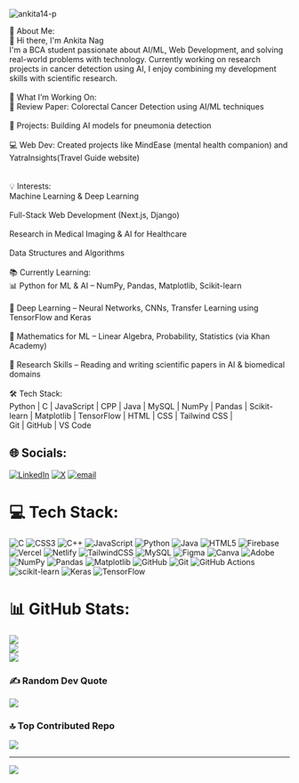 <p align="left"> <img src="https://komarev.com/ghpvc/?username=ankita14-p&label=Profile%20views&color=0e75b6&style=flat" alt="ankita14-p" /> </p>
💫 About Me:<br>
👋 Hi there, I'm Ankita Nag<br>I'm a BCA student passionate about AI/ML, Web Development, and solving real-world problems with technology. Currently working on research projects in cancer detection using AI, I enjoy combining my development skills with scientific research.<br><br>🚀 What I’m Working On:<br>🔬 Review Paper: Colorectal Cancer Detection using AI/ML techniques<br><br>🧠 Projects: Building AI models for pneumonia detection<br><br>💻 Web Dev: Created projects like MindEase (mental health companion) and YatraInsights(Travel Guide website)<br><br><br>💡 Interests:<br>Machine Learning & Deep Learning<br><br>Full-Stack Web Development (Next.js, Django)<br><br>Research in Medical Imaging & AI for Healthcare<br><br>Data Structures and Algorithms<br><br>📚 Currently Learning:<br>📊 Python for ML & AI – NumPy, Pandas, Matplotlib, Scikit-learn<br><br>🧠 Deep Learning – Neural Networks, CNNs, Transfer Learning using TensorFlow and Keras<br><br>🧮 Mathematics for ML – Linear Algebra, Probability, Statistics (via Khan Academy)<br><br>📄 Research Skills – Reading and writing scientific papers in AI & biomedical domains<br><br>🛠️ Tech Stack:<br>Python | C | JavaScript | CPP | Java | MySQL | NumPy | Pandas | Scikit-learn | Matplotlib | TensorFlow | HTML | CSS | Tailwind CSS |<br>Git | GitHub | VS Code


## 🌐 Socials:
[![LinkedIn](https://img.shields.io/badge/LinkedIn-%230077B5.svg?logo=linkedin&logoColor=white)](https://linkedin.com/in/www.linkedin.com/in/ankita-nag-831b23285) [![X](https://img.shields.io/badge/X-black.svg?logo=X&logoColor=white)](https://x.com/@Ankeetaa1411) [![email](https://img.shields.io/badge/Email-D14836?logo=gmail&logoColor=white)](mailto:ankeeta3@gmail.com) 

# 💻 Tech Stack:
![C](https://img.shields.io/badge/c-%2300599C.svg?style=for-the-badge&logo=c&logoColor=white) ![CSS3](https://img.shields.io/badge/css3-%231572B6.svg?style=for-the-badge&logo=css3&logoColor=white) ![C++](https://img.shields.io/badge/c++-%2300599C.svg?style=for-the-badge&logo=c%2B%2B&logoColor=white) ![JavaScript](https://img.shields.io/badge/javascript-%23323330.svg?style=for-the-badge&logo=javascript&logoColor=%23F7DF1E) ![Python](https://img.shields.io/badge/python-3670A0?style=for-the-badge&logo=python&logoColor=ffdd54) ![Java](https://img.shields.io/badge/java-%23ED8B00.svg?style=for-the-badge&logo=openjdk&logoColor=white) ![HTML5](https://img.shields.io/badge/html5-%23E34F26.svg?style=for-the-badge&logo=html5&logoColor=white) ![Firebase](https://img.shields.io/badge/firebase-%23039BE5.svg?style=for-the-badge&logo=firebase) ![Vercel](https://img.shields.io/badge/vercel-%23000000.svg?style=for-the-badge&logo=vercel&logoColor=white) ![Netlify](https://img.shields.io/badge/netlify-%23000000.svg?style=for-the-badge&logo=netlify&logoColor=#00C7B7) ![TailwindCSS](https://img.shields.io/badge/tailwindcss-%2338B2AC.svg?style=for-the-badge&logo=tailwind-css&logoColor=white) ![MySQL](https://img.shields.io/badge/mysql-4479A1.svg?style=for-the-badge&logo=mysql&logoColor=white) ![Figma](https://img.shields.io/badge/figma-%23F24E1E.svg?style=for-the-badge&logo=figma&logoColor=white) ![Canva](https://img.shields.io/badge/Canva-%2300C4CC.svg?style=for-the-badge&logo=Canva&logoColor=white) ![Adobe](https://img.shields.io/badge/adobe-%23FF0000.svg?style=for-the-badge&logo=adobe&logoColor=white) ![NumPy](https://img.shields.io/badge/numpy-%23013243.svg?style=for-the-badge&logo=numpy&logoColor=white) ![Pandas](https://img.shields.io/badge/pandas-%23150458.svg?style=for-the-badge&logo=pandas&logoColor=white) ![Matplotlib](https://img.shields.io/badge/Matplotlib-%23ffffff.svg?style=for-the-badge&logo=Matplotlib&logoColor=black) ![GitHub](https://img.shields.io/badge/github-%23121011.svg?style=for-the-badge&logo=github&logoColor=white) ![Git](https://img.shields.io/badge/git-%23F05033.svg?style=for-the-badge&logo=git&logoColor=white) ![GitHub Actions](https://img.shields.io/badge/github%20actions-%232671E5.svg?style=for-the-badge&logo=githubactions&logoColor=white) ![scikit-learn](https://img.shields.io/badge/scikit--learn-%23F7931E.svg?style=for-the-badge&logo=scikit-learn&logoColor=white) ![Keras](https://img.shields.io/badge/Keras-%23D00000.svg?style=for-the-badge&logo=Keras&logoColor=white) ![TensorFlow](https://img.shields.io/badge/TensorFlow-%23FF6F00.svg?style=for-the-badge&logo=TensorFlow&logoColor=white)
# 📊 GitHub Stats:
![](https://github-readme-stats.vercel.app/api?username=ankita14-p&theme=dark&hide_border=false&include_all_commits=true&count_private=true)<br/>
![](https://nirzak-streak-stats.vercel.app/?user=ankita14-p&theme=dark&hide_border=false)<br/>
![](https://github-readme-stats.vercel.app/api/top-langs/?username=ankita14-p&theme=dark&hide_border=false&include_all_commits=true&count_private=true&layout=compact)

### ✍️ Random Dev Quote
![](https://quotes-github-readme.vercel.app/api?type=horizontal&theme=radical)

### 🔝 Top Contributed Repo
![](https://github-contributor-stats.vercel.app/api?username=ankita14-p&limit=5&theme=dark&combine_all_yearly_contributions=true)

---
[![](https://visitcount.itsvg.in/api?id=ankita14-p&icon=0&color=0)](https://visitcount.itsvg.in)

<!-- Proudly created with GPRM ( https://gprm.itsvg.in ) -->






